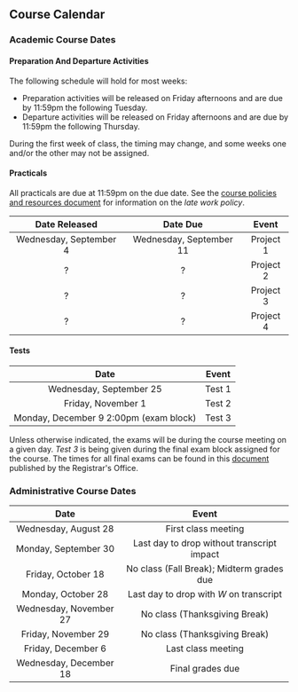 ## Course Calendar

### Academic Course Dates

#### Preparation And Departure Activities

The following schedule will hold for most weeks:

* Preparation activities will be released on Friday afternoons and are due by 11:59pm the following Tuesday.
* Departure activities will be released on Friday afternoons and are due by 11:59pm the following Thursday.

During the first week of class, the timing may change, and some weeks one and/or the other may not be assigned.

#### Practicals

All practicals are due at 11:59pm on the due date. See the [course policies and resources document](../../../common/policies_and_resources.md) for information on the *late work policy*.

| Date Released | Date Due | Event |
| :--: | :--: | :--: |
| Wednesday, September 4 | Wednesday, September 11 | Project 1 |
| ? | ? | Project 2 |
| ? | ? | Project 3 |
| ? | ? | Project 4 |

#### Tests

| Date | Event |
| :-: | :--: |
| Wednesday, September 25 | Test 1 |
| Friday, November 1 | Test 2 |
| Monday, December 9 2:00pm (exam block) | Test 3 |

Unless otherwise indicated, the exams will be during the course meeting on a given day. *Test 3* is being given during the final exam block assigned for the course. The times for all final exams can be found in this [document](https://prod.wp.cdn.aws.wfu.edu/sites/120/2024/05/24-25-Final-Exam-Schedule.pdf) published by the Registrar's Office.




### Administrative Course Dates

|          Date          |                   Event                    |
| :--------------------: | :----------------------------------------: |
|  Wednesday, August 28  |            First class meeting             |
|  Monday, September 30  | Last day to drop without transcript impact |
|   Friday, October 18   | No class (Fall Break); Midterm grades due  |
|   Monday, October 28   |  Last day to drop with $W$ on transcript   |
| Wednesday, November 27 |       No class (Thanksgiving Break)        |
|  Friday, November 29   |       No class (Thanksgiving Break)        |
|   Friday, December 6   |             Last class meeting             |
| Wednesday, December 18 |              Final grades due              |
